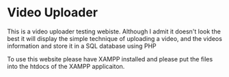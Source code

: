# Video Uploader
This is a video uploader testing webiste.
Although I admit it doesn't look the best it will display the simple technique of uploading a video, and the videos information and store it in a SQL database using PHP

To use this website please have XAMPP installed and please put the files into the htdocs of the XAMPP applicaiton.
